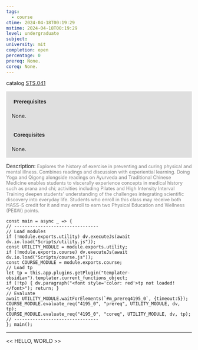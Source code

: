 ```yaml
---
tags:
  - course
ctime: 2024-04-18T00:19:29
mstime: 2024-04-18T00:19:29
level: undergraduate
subject: 
university: mit
completion: open
percentage: 0
prereq: None.
coreq: None.
---
```


catalog [STS.041](http://student.mit.edu/catalog/mSTSa.html#STS.041)

<span style="display: block; padding: 15px; background-color: rgb(100, 100, 100, 0.2);"><font id="m_prereq4195_0" style="display: block; font-family: Arial, sans-serif; font-weight: bold; padding: 5px">Prerequisites</font><br><span id="prereq4195_0">None.</span></span>
<span style="display: block; padding: 15px; background-color: rgb(100, 100, 100, 0.2);"><font id="m_coreq4195_0" style="display: block; font-family: Arial, sans-serif; font-weight: bold; padding: 5px">Corequisites</font><br><span id="coreq4195_0">None.</span></span>

<font style="">Description:</font>
<font style="color: grey; font-size: 0.8rem;">Explores the history of exercise in preventing and curing physical and mental illness. Combines readings and discussion with experiential learning. Doing Yoga and Qigong alongside readings on Ayurveda and Traditional Chinese Medicine enables students to viscerally experience concepts in medical history such as prana and chi; activities including Pilates and High Intensity Interval Training deepen students' understanding of the challenges integrating scientific discovery into everyday life. Students who enroll in this class may receive both HASS-S credit for it and may enroll to earn two Physical Education and Wellness (PE&amp;W) points.</font>

```dataviewjs
const main = async _ => {
// --------------------------------
// Load modules
if (!module.exports.utility) dv.executeJs(await dv.io.load("Scripts/utility.js"));
const UTILITY_MODULE = module.exports.utility;
if (!module.exports.course) dv.executeJs(await dv.io.load("Scripts/course.js"));
const COURSE_MODULE = module.exports.course;
// Load tp
let tp = this.app.plugins.getPlugin("templater-obsidian").templater.current_functions_object;
if (!tp) { dv.paragraph("<font style='color: red'>tp not loaded!</font>"); return; }
// Evaluate
await UTILITY_MODULE.waitForElements(`#m_prereq4195_0`, {timeout:5});
COURSE_MODULE.evaluate_req("4195_0", "prereq", UTILITY_MODULE, dv, tp);
COURSE_MODULE.evaluate_req("4195_0", "coreq", UTILITY_MODULE, dv, tp);
// --------------------------------
}; main();
```

---

<< HELLO, WORLD >>
